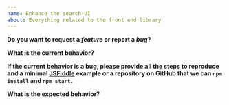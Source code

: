 ```yaml
---
name: Enhance the search-UI
about: Everything related to the front end library
---
```


<!--
  Thanks for participating in this project!
  Please:
    - make sure you are using the latest version of the library.
    - do at least one GitHub search in current issues, maybe your question is already here
-->

**Do you want to request a _feature_ or report a _bug_?**

**What is the current behavior?**

**If the current behavior is a bug, please provide all the steps to reproduce and a minimal
[JSFiddle][3] example or a repository on GitHub that we can `npm install`
and `npm start`.**

**What is the expected behavior?**

[1]: https://github.com/algolia/docsearch-configs
[2]: https://docsearch.algolia.com/docs/config-file
[3]: https://jsfiddle.net/
